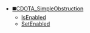 * [◼️CDOTA_SimpleObstruction](/)
	* [IsEnabled](CDOTA_SimpleObstruction/IsEnabled)
	* [SetEnabled](CDOTA_SimpleObstruction/SetEnabled)
